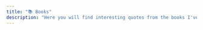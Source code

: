 ```yaml
---
title: "📚 Books"
description: "Here you will find interesting quotes from the books I've read, my thoughts and reviews."
---
```

